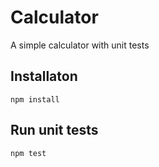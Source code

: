 # Calculator
A simple calculator with unit tests

## Installaton

```
npm install
```

## Run unit tests

```
npm test
```